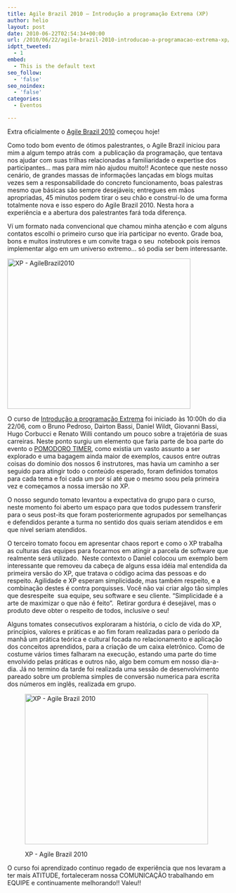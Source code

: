 ```yaml
---
title: Agile Brazil 2010 – Introdução a programação Extrema (XP)
author: helio
layout: post
date: 2010-06-22T02:54:34+00:00
url: /2010/06/22/agile-brazil-2010-introducao-a-programacao-extrema-xp/
idptt_tweeted:
  - 1
embed:
  - This is the default text
seo_follow:
  - 'false'
seo_noindex:
  - 'false'
categories:
  - Eventos

---
```

Extra oficialmente o <a title="Agile Brazil 2010" href="http://www.agilebrazil.com/" target="_blank">Agile Brazil 2010</a> começou hoje!

Como todo bom evento de ótimos palestrantes, o Agile Brazil iniciou para mim a algum tempo atrás com  a publicação da programação, que tentava nos ajudar com suas trilhas relacionadas a familiaridade o expertise dos participantes&#8230; mas para mim não ajudou muito!! Acontece que neste nosso cenário, de grandes massas de informações lançadas em blogs muitas vezes sem a responsabilidade do concreto funcionamento, boas palestras mesmo que básicas são sempre desejáveis; entregues em mãos apropriadas, 45 minutos podem tirar o seu chão e construí-lo de uma forma totalmente nova e isso espero do Agile Brazil 2010. Nesta hora a experiência e a abertura dos palestrantes fará toda diferença.

Ví um formato nada convencional que chamou minha atenção e com alguns contatos escolhi o primeiro curso que iria participar no evento. Grade boa, bons e muitos instrutores e um convite traga o seu  notebook pois iremos implementar algo em um universo extremo&#8230; só podia ser bem interessante.

[<img class="aligncenter size-full wp-image-206" src="http://www.helmed.net/blog/wp-content/uploads/2010/06/DSC04413.jpg" alt="XP - AgileBrazil2010" width="417" height="342" srcset="http://www.helmed.net/blog/wp-content/uploads/2010/06/DSC04413.jpg 417w, http://www.helmed.net/blog/wp-content/uploads/2010/06/DSC04413-300x246.jpg 300w" sizes="(max-width: 417px) 100vw, 417px" />][1]

O curso de <a title="XP" href="http://www.agilebrazil.com/2010/pt/xp.html" target="_blank">Introdução a programação Extrema</a> foi iniciado às 10:00h do dia 22/06, com o Bruno Pedroso, Dairton Bassi, Daniel Wildt, Giovanni Bassi, Hugo Corbucci e Renato Willi contando um pouco sobre a trajetória de suas carreiras. Neste ponto surgiu um elemento que faria parte de boa parte do evento o <a title="Pomodoro" href="http://www.pomodorotechnique.com/" target="_blank">POMODORO TIMER</a>, como existia um vasto assunto a ser explorado e uma bagagem ainda maior de exemplos, causos entre outras coisas do domínio dos nossos 6 instrutores, mas havia um caminho a ser seguido para atingir todo o conteúdo esperado, foram definidos tomatos para cada tema e foi cada um por sí até que o mesmo soou pela primeira vez e começamos a nossa imersão no XP.

O nosso segundo tomato levantou a expectativa do grupo para o curso, neste momento foi aberto um espaço para que todos pudessem transferir para o seus post-its que foram posteriormente agrupados por semelhanças e defendidos perante a turma no sentido dos quais seriam atendidos e em que nível seriam atendidos.

O terceiro tomato focou em apresentar chaos report e como o XP trabalha as culturas das equipes para focarmos em atingir a parcela de software que realmente será utilizado.  Neste contexto o Daniel colocou um exemplo bem interessante que removeu da cabeça de alguns essa idéia mal entendida da primeira versão do XP, que tratava o código acima das pessoas e do respeito. Agilidade e XP esperam simplicidade, mas também respeito, e a combinação destes é contra porquisses. Você não vai criar algo tão simples que desrespeite  sua equipe, seu software e seu cliente. &#8220;Simplicidade é a arte de maximizar o que não é feito&#8221;.  Retirar gordura é desejável, mas o produto deve obter o respeito de todos, inclusive o seu!

Alguns tomates consecutivos exploraram a história, o ciclo de vida do XP, princípios, valores e práticas e ao fim foram realizadas para o período da manhã um prática teórica e cultural focada no relacionamento e aplicação dos conceitos aprendidos, para a criação de um caixa eletrônico. Como de costume vários times falharam na execução, estando uma parte do time envolvido pelas práticas e outros não, algo bem comum em nosso dia-a-dia. Já no termino da tarde foi realizada uma sessão de desenvolvimento pareado sobre um problema simples de conversão numerica para escrita dos números em inglês, realizada em grupo.<figure id="attachment_205" style="width: 417px" class="wp-caption aligncenter">

[<img class="size-full wp-image-205" src="http://www.helmed.net/blog/wp-content/uploads/2010/06/DSC044221.jpg" alt="XP - Agile Brazil 2010" width="417" height="342" srcset="http://www.helmed.net/blog/wp-content/uploads/2010/06/DSC044221.jpg 417w, http://www.helmed.net/blog/wp-content/uploads/2010/06/DSC044221-300x246.jpg 300w" sizes="(max-width: 417px) 100vw, 417px" />][2]<figcaption class="wp-caption-text">XP - Agile Brazil 2010</figcaption></figure> 

O curso foi aprendizado continuo regado de experiência que nos levaram a ter mais ATITUDE, fortaleceram nossa COMUNICAÇÃO trabalhando em EQUIPE e continuamente melhorando!! Valeu!!

 [1]: http://www.helmed.net/blog/wp-content/uploads/2010/06/DSC04413.jpg
 [2]: http://www.helmed.net/blog/wp-content/uploads/2010/06/DSC044221.jpg